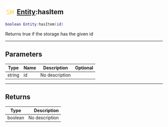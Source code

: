 ## <img src="../../.gitbook/assets/shared.png" width="32" height="32" /> [Entity](../entity/README.md):hasItem

```lua
boolean Entity:hasItem(id)
```

Returns true if the storage has the given id

------
## Parameters

| Type   | Name | Description | Optional |
| ------ | ---- | ----------- | -------: |
| string | id | No description |  |


------
## Returns

| Type   | Description |
| ------ | ----------: |
| boolean | No description |

